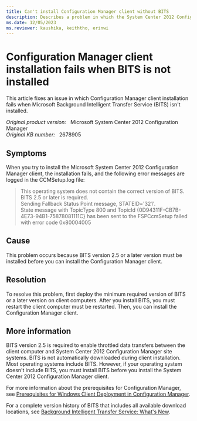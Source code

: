 ```yaml
---
title: Can't install Configuration Manager client without BITS
description: Describes a problem in which the System Center 2012 Configuration Manager client installation fails when BITS is not installed.
ms.date: 12/05/2023
ms.reviewer: kaushika, keiththo, erinwi
---
```

# Configuration Manager client installation fails when BITS is not installed

This article fixes an issue in which Configuration Manager client installation fails when Microsoft Background Intelligent Transfer Service (BITS) isn't installed.

_Original product version:_ &nbsp; Microsoft System Center 2012 Configuration Manager  
_Original KB number:_ &nbsp; 2678905

## Symptoms

When you try to install the Microsoft System Center 2012 Configuration Manager client, the installation fails, and the following error messages are logged in the CCMSetup.log file:

> This operating system does not contain the correct version of BITS. BITS 2.5 or later is required.  
> Sending Fallback Status Point message, STATEID='321'.  
> State message with TopicType 800 and TopicId {0D94311F-CB7B-4E73-94B1-75878081111C} has been sent to the FSPCcmSetup failed with error code 0x80004005

## Cause

This problem occurs because BITS version 2.5 or a later version must be installed before you can install the Configuration Manager client.

## Resolution

To resolve this problem, first deploy the minimum required version of BITS or a later version on client computers. After you install BITS, you must restart the client computer must be restarted. Then, you can install the Configuration Manager client.

## More information

BITS version 2.5 is required to enable throttled data transfers between the client computer and System Center 2012 Configuration Manager site systems. BITS is not automatically downloaded during client installation. Most operating systems include BITS. However, if your operating system doesn't include BITS, you must install BITS before you install the System Center 2012 Configuration Manager client.

For more information about the prerequisites for Configuration Manager, see [Prerequisites for Windows Client Deployment in Configuration Manager](/previous-versions/system-center/system-center-2012-R2/gg682042(v=technet.10)?redirectedfrom=MSDN).

For a complete version history of BITS that includes all available download locations, see [Background Intelligent Transfer Service: What's New](/windows/win32/bits/what-s-new?redirectedfrom=MSDN).
